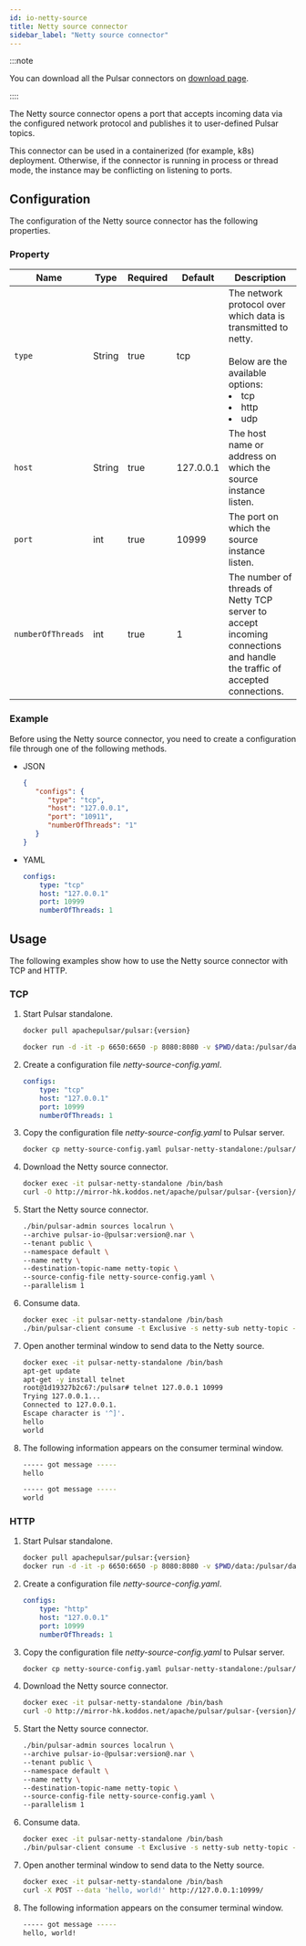 ```yaml
---
id: io-netty-source
title: Netty source connector
sidebar_label: "Netty source connector"
---
```


:::note

You can download all the Pulsar connectors on [download page](pathname:///download).

::::

The Netty source connector opens a port that accepts incoming data via the configured network protocol and publishes it to user-defined Pulsar topics.

This connector can be used in a containerized (for example, k8s) deployment. Otherwise, if the connector is running in process or thread mode, the instance may be conflicting on listening to ports.

## Configuration

The configuration of the Netty source connector has the following properties.

### Property

| Name | Type|Required | Default | Description
|------|----------|----------|---------|-------------|
| `type` |String| true |tcp | The network protocol over which data is transmitted to netty. <br /><br />Below are the available options:<br /><li>tcp</li><li>http</li><li>udp </li>|
| `host` | String|true | 127.0.0.1 | The host name or address on which the source instance listen. |
| `port` | int|true | 10999 | The port on which the source instance listen. |
| `numberOfThreads` |int| true |1 | The number of threads of Netty TCP server to accept incoming connections and handle the traffic of accepted connections. |


### Example

Before using the Netty source connector, you need to create a configuration file through one of the following methods.

* JSON

  ```json
  {
     "configs": {
        "type": "tcp",
        "host": "127.0.0.1",
        "port": "10911",
        "numberOfThreads": "1"
     }
  }
  ```

* YAML

  ```yaml
  configs:
      type: "tcp"
      host: "127.0.0.1"
      port: 10999
      numberOfThreads: 1
  ```

## Usage

The following examples show how to use the Netty source connector with TCP and HTTP.

### TCP

1. Start Pulsar standalone.

   ```bash
   docker pull apachepulsar/pulsar:{version}

   docker run -d -it -p 6650:6650 -p 8080:8080 -v $PWD/data:/pulsar/data --name pulsar-netty-standalone apachepulsar/pulsar:{version} bin/pulsar standalone
   ```

2. Create a configuration file _netty-source-config.yaml_.

   ```yaml
   configs:
       type: "tcp"
       host: "127.0.0.1"
       port: 10999
       numberOfThreads: 1
   ```

3. Copy the configuration file _netty-source-config.yaml_ to Pulsar server.

   ```bash
   docker cp netty-source-config.yaml pulsar-netty-standalone:/pulsar/conf/
   ```

4. Download the Netty source connector.

   ```bash
   docker exec -it pulsar-netty-standalone /bin/bash
   curl -O http://mirror-hk.koddos.net/apache/pulsar/pulsar-{version}/connectors/pulsar-io-netty-{version}.nar
   ```

5. Start the Netty source connector.

   ```bash
   ./bin/pulsar-admin sources localrun \
   --archive pulsar-io-@pulsar:version@.nar \
   --tenant public \
   --namespace default \
   --name netty \
   --destination-topic-name netty-topic \
   --source-config-file netty-source-config.yaml \
   --parallelism 1
   ```

6. Consume data.

   ```bash
   docker exec -it pulsar-netty-standalone /bin/bash
   ./bin/pulsar-client consume -t Exclusive -s netty-sub netty-topic -n 0
   ```

7. Open another terminal window to send data to the Netty source.

   ```bash
   docker exec -it pulsar-netty-standalone /bin/bash
   apt-get update
   apt-get -y install telnet
   root@1d19327b2c67:/pulsar# telnet 127.0.0.1 10999
   Trying 127.0.0.1...
   Connected to 127.0.0.1.
   Escape character is '^]'.
   hello
   world
   ```

8. The following information appears on the consumer terminal window.

   ```bash
   ----- got message -----
   hello

   ----- got message -----
   world
   ```

### HTTP

1. Start Pulsar standalone.

   ```bash
   docker pull apachepulsar/pulsar:{version}
   docker run -d -it -p 6650:6650 -p 8080:8080 -v $PWD/data:/pulsar/data --name pulsar-netty-standalone apachepulsar/pulsar:{version} bin/pulsar standalone
   ```

2. Create a configuration file _netty-source-config.yaml_.

   ```yaml
   configs:
       type: "http"
       host: "127.0.0.1"
       port: 10999
       numberOfThreads: 1
   ```

3. Copy the configuration file _netty-source-config.yaml_ to Pulsar server.

   ```bash
   docker cp netty-source-config.yaml pulsar-netty-standalone:/pulsar/conf/
   ```

4. Download the Netty source connector.

   ```bash
   docker exec -it pulsar-netty-standalone /bin/bash
   curl -O http://mirror-hk.koddos.net/apache/pulsar/pulsar-{version}/connectors/pulsar-io-netty-{version}.nar
   ```

5. Start the Netty source connector.

   ```bash
   ./bin/pulsar-admin sources localrun \
   --archive pulsar-io-@pulsar:version@.nar \
   --tenant public \
   --namespace default \
   --name netty \
   --destination-topic-name netty-topic \
   --source-config-file netty-source-config.yaml \
   --parallelism 1
   ```

6. Consume data.

   ```bash
   docker exec -it pulsar-netty-standalone /bin/bash
   ./bin/pulsar-client consume -t Exclusive -s netty-sub netty-topic -n 0
   ```

7. Open another terminal window to send data to the Netty source.

   ```bash
   docker exec -it pulsar-netty-standalone /bin/bash
   curl -X POST --data 'hello, world!' http://127.0.0.1:10999/
   ```

8. The following information appears on the consumer terminal window.

   ```bash
   ----- got message -----
   hello, world!
   ```

